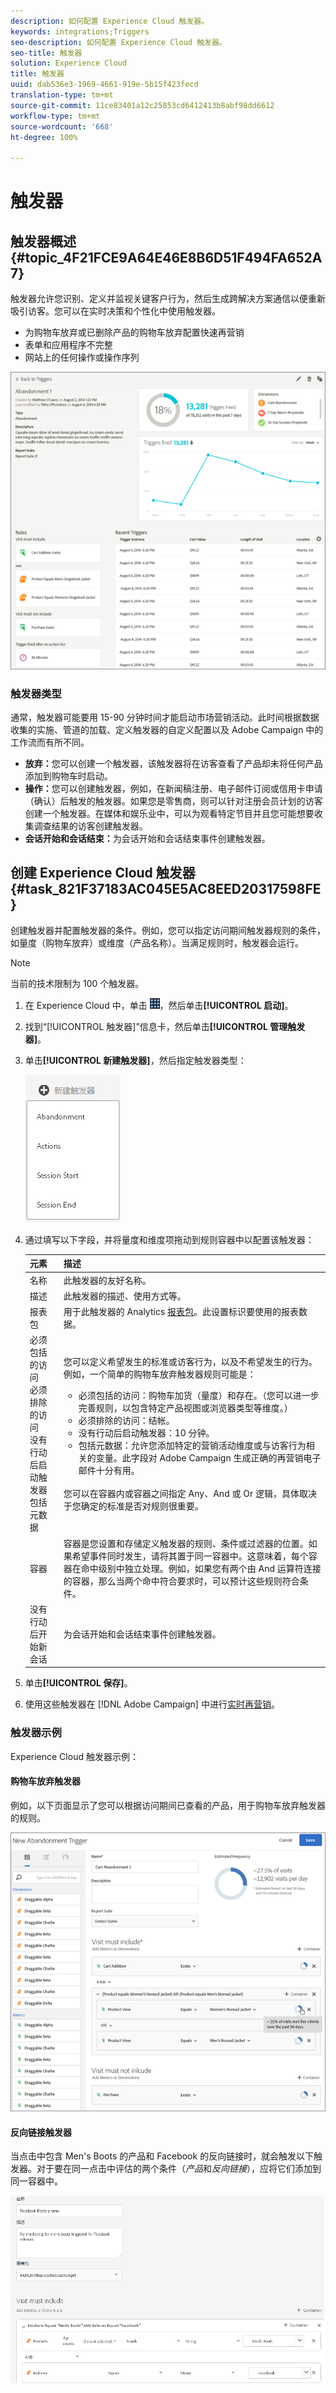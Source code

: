 ```yaml
---
description: 如何配置 Experience Cloud 触发器。
keywords: integrations;Triggers
seo-description: 如何配置 Experience Cloud 触发器。
seo-title: 触发器
solution: Experience Cloud
title: 触发器
uuid: dab536e3-1969-4661-919e-5b15f423fecd
translation-type: tm+mt
source-git-commit: 11ce83401a12c25853cd6412413b8abf98dd6612
workflow-type: tm+mt
source-wordcount: '668'
ht-degree: 100%

---
```



# 触发器

## 触发器概述 {#topic_4F21FCE9A64E46E8B6D51F494FA652A7}

触发器允许您识别、定义并监视关键客户行为，然后生成跨解决方案通信以便重新吸引访客。您可以在实时决策和个性化中使用触发器。

* 为购物车放弃或已删除产品的购物车放弃配置快速再营销
* 表单和应用程序不完整
* 网站上的任何操作或操作序列

![](assets/trigger-abandonment-2.png)

### 触发器类型

通常，触发器可能要用 15-90 分钟时间才能启动市场营销活动。此时间根据数据收集的实施、管道的加载、定义触发器的自定义配置以及 Adobe Campaign 中的工作流而有所不同。

* **放弃：**&#x200B;您可以创建一个触发器，该触发器将在访客查看了产品却未将任何产品添加到购物车时启动。
* **操作：**&#x200B;您可以创建触发器，例如，在新闻稿注册、电子邮件订阅或信用卡申请（确认）后触发的触发器。如果您是零售商，则可以针对注册会员计划的访客创建一个触发器。在媒体和娱乐业中，可以为观看特定节目并且您可能想要收集调查结果的访客创建触发器。
* **会话开始和会话结束：**&#x200B;为会话开始和会话结束事件创建触发器。

## 创建 Experience Cloud 触发器 {#task_821F37183AC045E5AC8EED20317598FE}

创建触发器并配置触发器的条件。例如，您可以指定访问期间触发器规则的条件，如量度（购物车放弃）或维度（产品名称）。当满足规则时，触发器会运行。

>[!NOTE]
>
>当前的技术限制为 100 个触发器。

1. 在 Experience Cloud 中，单击 ![](assets/menu-icon.png)，然后单击&#x200B;**[!UICONTROL 启动]**。
2. 找到“[!UICONTROL 触发器]”信息卡，然后单击&#x200B;**[!UICONTROL 管理触发器]**。
3. 单击&#x200B;**[!UICONTROL 新建触发器]**，然后指定触发器类型：

   ![步骤结果](assets/add-trigger.png)

4. 通过填写以下字段，并将量度和维度项拖动到规则容器中以配置该触发器：

   | 元素 | 描述 |
   |--- |--- |
   | 名称 | 此触发器的友好名称。 |
   | 描述 | 此触发器的描述、使用方式等。 |
   | 报表包 | 用于此触发器的 Analytics [报表包](https://docs.adobe.com/content/help/en/analytics/implementation/analytics-basics/ref-reports-report-suites.html)。此设置标识要使用的报表数据。 |
   | 必须包括的访问<br>必须排除的访问<br>没有行动后启动触发器<br>包括元数据 | 您可以定义希望发生的标准或访客行为，以及不希望发生的行为。例如，一个简单的购物车放弃触发器规则可能是：<ul><li>必须包括的访问：购物车加货（量度）和存在。（您可以进一步完善规则，以包含特定产品视图或浏览器类型等维度。）</li><li>必须排除的访问：结帐。</li><li>没有行动后启动触发器：10 分钟。</li><li>包括元数据：允许您添加特定的营销活动维度或与访客行为相关的变量。此字段对 Adobe Campaign 生成正确的再营销电子邮件十分有用。</li></ul><br>您可以在容器内或容器之间指定 Any、And 或 Or 逻辑，具体取决于您确定的标准是否对规则很重要。 |
   | 容器 | 容器是您设置和存储定义触发器的规则、条件或过滤器的位置。如果希望事件同时发生，请将其置于同一容器中。这意味着，每个容器在命中级别中独立处理。例如，如果您有两个由 And 运算符连接的容器，那么当两个命中符合要求时，可以预计这些规则符合条件。 |
   | 没有行动后开始新会话 | 为会话开始和会话结束事件创建触发器。 |

5. 单击&#x200B;**[!UICONTROL 保存]**。
6. 使用这些触发器在 [!DNL Adobe Campaign] 中进行[实时再营销](https://docs.adobe.com/content/help/zh-Hans/campaign-standard/using/integrating-with-adobe-cloud/working-with-campaign-and-triggers/about-adobe-experience-cloud-triggers.html)。

### 触发器示例

Experience Cloud 触发器示例：

#### 购物车放弃触发器

例如，以下页面显示了您可以根据访问期间已查看的产品，用于购物车放弃触发器的规则。

![](assets/abandonment-trigger.png)

#### 反向链接触发器

当点击中包含 Men&#39;s Boots 的产品和 Facebook 的反向链接时，就会触发以下触发器。对于要在同一点击中评估的两个条件（*产品*&#x200B;和&#x200B;*反向链接*），应将它们添加到同一容器中。

![](assets/fb-boots-promo.png)

